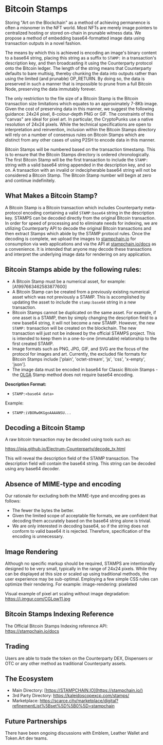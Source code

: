 
# Bitcoin Stamps

Storing "Art on the Blockchain" as a method of achieving permanence is often a misnomer in the NFT world. Most NFTs are merely image pointers to centralized hosting or stored on-chain in prunable witness data. We propose a method of embedding base64-formatted image data using transaction outputs in a novel fashion.

The means by which this is achieved is encoding an image's binary content to a base64 string, placing this string as a suffix to `STAMP:` in a transaction's description key, and then broadcasting it using the Counterparty protocol onto the Bitcoin ledger. The length of the string means that Counterparty defaults to bare multisig, thereby chunking the data into outputs rather than using the limited (and prunable) OP_RETURN. By doing so, the data is preserved in such a manner that is impossible to prune from a full Bitcoin Node, preserving the data immutably forever.

The only restriction to the file size of a Bitcoin Stamp is the Bitcoin transaction size limitations which equates to an approximately 7-8Kb image. Given the cost of preserving data in this manner, we suggest the following guidance: 24x24 pixel, 8-colour-depth PNG or GIF. The constraints of this "canvas" are ideal for pixel art. In particular, the CryptoPunks use a native resolution of 24x24 pixels. While the technical specifications are open to interpretation and reinvention, inclusion within the Bitcoin Stamps directory will rely on a number of consensus rules on Bitcoin Stamps which are distinct from any other cases of using P2SH to encode data in this manner.

Bitcoin Stamps will be numbered based on the transaction timestamp. This is to ensure that the Bitcoin Stamps directory is ordered chronologically. The first Bitcoin Stamp will be the first transaction to include the `STAMP:` string with a valid base64 string appended in the description key, and so on. A transaction with an invalid or indecipherable base64 string will not be considered a Bitcoin Stamp. The Bitcoin Stamp number will begin at zero and continue indefinitely.

## What Makes a Bitcoin Stamp?

A Bitcoin Stamp is a Bitcoin transaction which includes Counterparty meta-protocol encoding containing a valid `STAMP:base64` string in the description key. STAMPS can be decoded directly from the original Bitcoin transaction. In order for speed of processing and to eliminate needs for indexing, we are utilizing Counterparty API to decode the original Bitcoin transactions and then extract Stamps which abide by the STAMP protocol rules. Once the decoding is complete, we upload the images to [stampchain.io](https://stampchain.io) for consumption via web applications and via the API at [stampchain.io/docs](https://stampchain.io/docs) as a convenience. It is intended that anyone may decode these transactions and interpret the underlying image data for rendering on any application. 

## Bitcoin Stamps abide by the following rules:


- A Bitcoin Stamp must be a numerical asset, for example: [A1997663462583877600]
- A Bitcoin Stamp can be created from a previously existing numerical asset which was not previously a STAMP. This is accomplished by updating the asset to include the `stamp:base64` string in a new transaction.
- Bitcoin Stamps cannot be duplicated on the same asset. For example, if one asset is a STAMP, then by simply changing the description field to a new base64 string, it will not become a new STAMP. However, the new `STAMP:` transaction will be created on the blockchain. The new transaction will just not be indexed by the official STAMPS project. This is intended to keep them in a one-to-one (immutable) relationship to the first created STAMP.
- Image formats such as PNG, JPG, GIF, and SVG are the focus of the protocol for images and art. Currently, the excluded file formats for Bitcoin Stamps include ['plain', 'octet-stream', 'js', 'css', 'x-empty', 'json'].
- The image data must be encoded in base64 for Classic Bitcoin Stamps - the [OLGA](OLGA.md) Stamp method does not require base64 encoding.

**Description Format:**

- `STAMP:<base64 data>`

Example:

- `STAMP:iVBORw0KGgoAAAANSU...`

## Decoding a Bitcoin Stamp

A raw bitcoin transaction may be decoded using tools such as:

https://jpja.github.io/Electrum-Counterparty/decode_tx.html

This will reveal the description field of the STAMP transaction. The description field will contain the base64 string. This string can be decoded using any base64 decoder. 

## Absence of MIME-type and encoding

Our rationale for excluding both the MIME-type and encoding goes as follows:

- The fewer the bytes the better.
- Given the limited scope of acceptable file formats, we are confident that decoding them accurately based on the base64 string alone is trivial.
- We are only interested in decoding base64, so if the string does not conform to valid base64 it is rejected. Therefore, specification of the encoding is unnecessary.


## Image Rendering

Although no specific markup should be required, STAMPS are intentionally designed to be very small, typically in the range of 24x24 pixels. While they can be displayed at this size or scaled up using traditional methods, the user experience may be sub-optimal. Employing a few simple CSS rules can optimize their rendering. For example: image-rendering: pixelated

Visual example of pixel art scaling without image degradation: https://i.imgur.com/CGLqw11.jpg

## Bitcoin Stamps Indexing Reference

The Official Bitcoin Stamps Indexing reference API: https://stampchain.io/docs 

## Trading

Users are able to trade the token on the Counterparty DEX, Dispensers or OTC or any other method as traditional Counterparty assets.

## The Ecosystem

- Main Directory: [https://STAMPCHAIN.IO](https://stampchain.io/)
- 3rd Party Directory: https://kaleidoscopexcp.com/stamps/
- Marketplace: https://scarce.city/marketplace/digital?refinementList%5Bset%5D%5B0%5D=stampchain

## Future Partnerships

There have been ongoing discussions with Emblem, Leather Wallet and Token.Art dev teams. 


